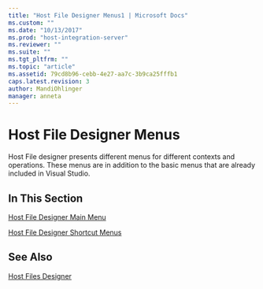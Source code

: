 ```yaml
---
title: "Host File Designer Menus1 | Microsoft Docs"
ms.custom: ""
ms.date: "10/13/2017"
ms.prod: "host-integration-server"
ms.reviewer: ""
ms.suite: ""
ms.tgt_pltfrm: ""
ms.topic: "article"
ms.assetid: 79cd8b96-cebb-4e27-aa7c-3b9ca25fffb1
caps.latest.revision: 3
author: MandiOhlinger
manager: anneta
---
```

# Host File Designer Menus
Host File designer presents different menus for different contexts and operations. These menus are in addition to the basic menus that are already included in Visual Studio.  
  
## In This Section  
 [Host File Designer Main Menu](../core/host-file-designer-main-menu.md)  
  
 [Host File Designer Shortcut Menus](../core/host-file-designer-shortcut-menus.md)  
  
## See Also  
 [Host Files Designer](../core/host-files-designer.md)